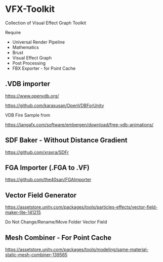 # VFX-Toolkit
Collection of Visual Effect Graph Toolkit

Require
- Universal Render Pipeline
- Mathematics
- Brust
- Visual Effect Graph
- Post Processing
- FBX Exporter - for Point Cache

## .VDB importer
https://www.openvdb.org/

https://github.com/karasusan/OpenVDBForUnity

VDB Fire Sample from

https://jangafx.com/software/embergen/download/free-vdb-animations/


## SDF Baker - Without Distance Gradient
https://github.com/xraxra/SDFr

## FGA Importer (.FGA to .VF)
https://github.com/the40san/FGAImporter

## Vector Field Generator
https://assetstore.unity.com/packages/tools/particles-effects/vector-field-maker-lite-141215

Do Not Change/Rename/Move Folder Vector Field

## Mesh Combiner  - For Point Cache
https://assetstore.unity.com/packages/tools/modeling/same-material-static-mesh-combiner-139565
